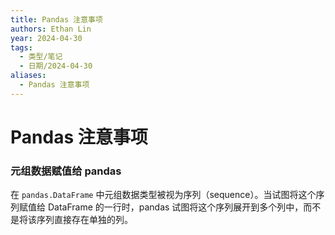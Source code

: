 ```yaml
---
title: Pandas 注意事项
authors: Ethan Lin
year: 2024-04-30
tags:
  - 类型/笔记
  - 日期/2024-04-30
aliases:
  - Pandas 注意事项
---
```


# Pandas 注意事项


### 元组数据赋值给 pandas

在 `pandas.DataFrame` 中元组数据类型被视为序列（sequence）。当试图将这个序列赋值给 DataFrame 的一行时，pandas 试图将这个序列展开到多个列中，而不是将该序列直接存在单独的列。


